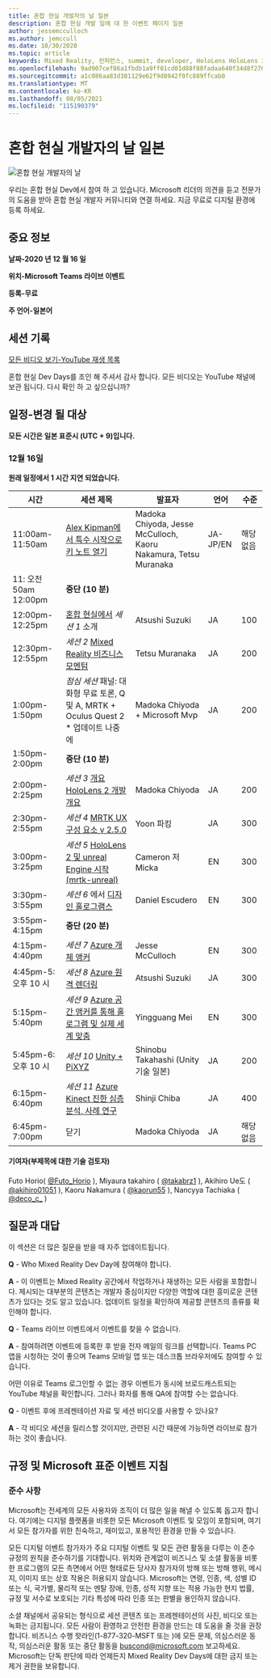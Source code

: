 ```yaml
---
title: 혼합 현실 개발자의 날 일본
description: 혼합 현실 개발 일에 대 한 이벤트 페이지 일본
author: jessemcculloch
ms.author: jemccull
ms.date: 10/30/2020
ms.topic: article
keywords: Mixed Reality, 컨퍼런스, summit, developer, HoloLens HoloLens 2, Kinect
ms.openlocfilehash: 9ad907cef86a1fbdb1a9ff01cd01d88f88fadaa640f34d8f270073ce5446646a
ms.sourcegitcommit: a1c086aa83d381129e62f9d8942f0fc889ffcab0
ms.translationtype: MT
ms.contentlocale: ko-KR
ms.lasthandoff: 08/05/2021
ms.locfileid: "115190379"
---
```

# <a name="mixed-reality-dev-days-japan"></a>혼합 현실 개발자의 날 일본

![혼합 현실 개발자의 날](images/MRDD/MRDevDaysJapanBanner.png)

우리는 혼합 현실 Dev에서 참여 하 고 있습니다. Microsoft 리더의 의견을 듣고 전문가의 도움을 받아 혼합 현실 개발자 커뮤니티와 연결 하세요. 지금 무료로 디지털 환경에 등록 하세요.

## <a name="important-details"></a>중요 정보

**날짜-2020 년 12 월 16 일**

**위치-Microsoft Teams 라이브 이벤트**

**등록-무료**

**주 언어-일본어**

## <a name="session-recordings"></a>세션 기록

[모든 비디오 보기-YouTube 재생 목록](https://www.youtube.com/playlist?list=PLQEKit6tfVVIZaQWKTuNMONjPiIKMuJRH)

혼합 현실 Dev Days를 조인 해 주셔서 감사 합니다. 모든 비디오는 YouTube 채널에 보관 됩니다. 다시 확인 하 고 싶으십니까?

## <a name="schedule---subject-to-change"></a>일정-변경 될 대상

**모든 시간은 일본 표준시 (UTC + 9)입니다.** 

### <a name="december-16"></a>12월 16일

**원래 일정에서 1 시간 지연 되었습니다.**

|**시간**|**세션 제목**|**발표자**|**언어**|**수준**|
|---------|---------|---------|---------|---------|
|11:00am-11:50am|[Alex Kipman에서 특수 시작으로 키 노트 열기](https://youtu.be/MamMO11TnzY)|Madoka Chiyoda, Jesse McCulloch, Kaoru Nakamura, Tetsu Muranaka|JA-JP/EN|해당 없음|
|11: 오전 50am 12:00pm|**중단 (10 분)**||||
|12:00pm-12:25pm|[혼합 현실에서](https://youtu.be/HqJy91y8Of0) *세션 1* 소개|Atsushi Suzuki|JA|100|
|12:30pm-12:55pm|*세션 2* [Mixed Reality 비즈니스 모멘텀](https://youtu.be/fJJ9I8UGbio)|Tetsu Muranaka|JA|200|
|1:00pm-1:50pm|*점심 세션* 패널: 대화형 무료 토론, Q 및 A, MRTK + Oculus Quest 2 * 업데이트 나중에|Madoka Chiyoda + Microsoft Mvp|JA|200|
|1:50pm-2:00pm|**중단 (10 분)**||||
|2:00pm-2:25pm|*세션 3* [개요 HoloLens 2 개발 개요](https://youtu.be/_z0CwAVkbiQ)|Madoka Chiyoda|JA|200|
|2:30pm-2:55pm|*세션 4* [MRTK UX 구성 요소 v 2.5.0](https://youtu.be/If5R9diyF50)|Yoon 파킹|JA|300|
|3:00pm-3:25pm|*세션 5* [HoloLens 2 및 unreal Engine 시작 (mrtk-unreal)](https://youtu.be/AsAuPx0iz3o)|Cameron 저 Micka|EN|300|
|3:30pm-3:55pm|*세션 6* 에서 [디자인 홀로그램스](https://youtu.be/jHn9yydiRTw)|Daniel Escudero|EN|300|
|3:55pm-4:15pm|**중단 (20 분)**||||
|4:15pm-4:40pm|*세션 7* [Azure 개체 앵커](https://youtu.be/dZCb6VJlaaU)|Jesse McCulloch|EN|300|
|4:45pm-5: 오후 10 시|*세션 8* [Azure 원격 렌더링](https://youtu.be/MEhL12WGOW0)|Atsushi Suzuki|JA|300|
|5:15pm-5:40pm|*세션 9* [Azure 공간 앵커를 통해 홀로그램 및 실제 세계 맞춤](https://youtu.be/ApBd_jSHg9Q)|Yingguang Mei|EN|300|
|5:45pm-6: 오후 10 시|*세션 10* [Unity + PiXYZ](https://youtu.be/ggRZRRN36VI)|Shinobu Takahashi (Unity 기술 일본)|JA|200|
|6:15pm-6:40pm|*세션 11* [Azure Kinect 진한 심층 분석, 사례 연구](https://youtu.be/C6gg2jBL3Tw)|Shinji Chiba|JA|400|
|6:45pm-7:00pm|닫기|Madoka Chiyoda|JA|해당 없음|

#### <a name="contributors-technical-reviewers-for-the-subtitles"></a>기여자(부제목에 대한 기술 검토자)

Futo Horio( [@Futo_Horio](https://twitter.com/Futo_Horio) ), Miyaura takahiro ( [@takabrz1](https://twitter.com/takabrz1) ), Akihiro Ue도 ( [@akihiro01051](https://twitter.com/akihiro01051) ), Kaoru Nakamura ( [@kaorun55](https://twitter.com/kaorun55) ), Nancyya Tachiaka ( [@deco_c_](https://twitter.com/deco_c_) )

## <a name="frequently-asked-questions"></a>질문과 대답
이 섹션은 더 많은 질문을 받을 때 자주 업데이트됩니다.

**Q** - Who Mixed Reality Dev Day에 참여해야 합니다.

**A** - 이 이벤트는 Mixed Reality 공간에서 작업하거나 재생하는 모든 사람을 포함합니다. 제시되는 대부분의 콘텐츠는 개발자 중심이지만 다양한 역할에 대한 흥미로운 콘텐츠가 있다는 것도 알고 있습니다. 업데이트 일정을 확인하여 제공할 콘텐츠의 종류를 확인해야 합니다.  

**Q** - Teams 라이브 이벤트에서 이벤트를 찾을 수 없습니다.

**A** - 참여하려면 이벤트에 등록한 후 받을 전자 메일의 링크를 선택합니다. Teams PC 앱을 시청하는 것이 좋으며 Teams 모바일 앱 또는 데스크톱 브라우저에도 참여할 수 있습니다.

어떤 이유로 Teams 로그인할 수 없는 경우 이벤트가 동시에 브로드캐스트되는 YouTube 채널을 확인합니다. 그러나 화자를 통해 QA에 참여할 수는 없습니다.

**Q** - 이벤트 후에 프레젠테이션 자료 및 세션 비디오를 사용할 수 있나요?

**A** - 각 비디오 세션을 릴리스할 것이지만, 관련된 시간 때문에 가능하면 라이브로 참가하는 것이 좋습니다.

<!--  
**Q** -  
**A** -  
  
**Q** -  
**A** -  
  
**Q** -  
**A** -  
-->

## <a name="code-of-conduct-and-microsoft-standard-event-guidelines"></a>규정 및 Microsoft 표준 이벤트 지침

### <a name="code-of-conduct"></a>준수 사항 

Microsoft는 전세계의 모든 사용자와 조직이 더 많은 일을 해낼 수 있도록 돕고자 합니다. 여기에는 디지털 플랫폼을 비롯한 모든 Microsoft 이벤트 및 모임이 포함되며, 여기서 모든 참가자를 위한 친숙하고, 재미있고, 포용적인 환경을 만들 수 있습니다.

모든 디지털 이벤트 참가자가 주요 디지털 이벤트 및 모든 관련 활동을 다루는 이 준수 규정의 원칙을 준수하기를 기대합니다. 위치와 관계없이 비즈니스 및 소셜 활동을 비롯한 프로그램의 모든 측면에서 어떤 형태로든 당사자 참가자의 방해 또는 방해 행위, 메시지, 이미지 또는 상호 작용은 허용되지 않습니다. Microsoft는 연령, 인종, 색, 성별 ID 또는 식, 국가별, 물리적 또는 멘탈 장애, 인종, 성적 지향 또는 적용 가능한 현지 법률, 규정 및 서수로 보호되는 기타 특성에 따라 인종 또는 판별을 용인하지 않습니다.  

소셜 채널에서 공유되는 형식으로 세션 콘텐츠 또는 프레젠테이션의 사진, 비디오 또는 녹화는 금지됩니다. 모든 사람이 환영하고 안전한 환경을 만드는 데 도움을 줄 것을 권장합니다. 비즈니스 수행 핫라인(1-877-320-MSFT 또는 )에 모든 문제, 의심스러운 동작, 의심스러운 활동 또는 중단 활동을 [buscond@microsoft.com](mailto:buscond@microsoft.com) 보고하세요. Microsoft는 단독 판단에 따라 언제든지 Mixed Reality Dev Days에 대한 금지 또는 제거 권한을 보유합니다. 
